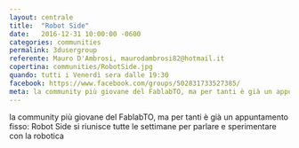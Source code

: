```yaml
---
layout: centrale
title:  "Robot Side"
date:   2016-12-31 10:00:00 -0600
categories: communities
permalink: 3dusergroup
referente: Mauro D'Ambrosi, maurodambrosi82@hotmail.it
copertina: communities/RobotSide.jpg
quando: tutti i Venerdì sera dalle 19:30
facebook: https://www.facebook.com/groups/502831733527385/
meta: la community più giovane del FablabTO, ma per tanti è già un appuntamento fisso per parlare e sperimentare con la robotica ogni settimana
---
```


la community più giovane del FablabTO, ma per tanti è già un appuntamento fisso: Robot Side si riunisce tutte le settimane per parlare e sperimentare con la robotica
<!--more-->
